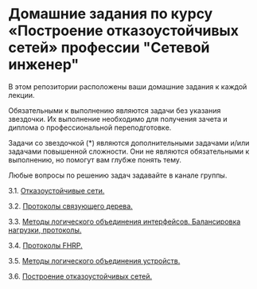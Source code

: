 # Домашние задания по курсу «Построение отказоустойчивых сетей» профессии "Сетевой инженер"

В этом репозитории расположены ваши домашние задания к каждой лекции. 

Обязательными к выполнению являются задачи без указания звездочки. Их выполнение необходимо для получения зачета и диплома о профессиональной переподготовке.

Задачи со звездочкой (*) являются дополнительными задачами и/или задачами повышенной сложности. Они не являются обязательными к выполнению, но помогут вам глубже понять тему.

Любые вопросы по решению задач задавайте в канале группы.

3.1. [Отказоустойчивые сети.](https://github.com/netology-code/rsnt-homeworks/blob/main/3-01.md)

3.2. [Протоколы связующего дерева.](https://github.com/netology-code/rsnt-homeworks/blob/main/3-02/3-02.md)

3.3. [Методы логического объединения интерфейсов. Балансировка нагрузки, протоколы.](https://github.com/netology-code/rsnt-homeworks/blob/main/3-03.md)

3.4. [Протоколы FHRP.](https://github.com/netology-code/rsnt-homeworks/blob/main/3-04.md)

3.5. [Методы логического объединения устройств.](https://github.com/netology-code/rsnt-homeworks/blob/main/3-05.md)

3.6. [Построение отказоустойчивых сетей.](https://github.com/netology-code/rsnt-homeworks/blob/main/3-06/3-06.md)



